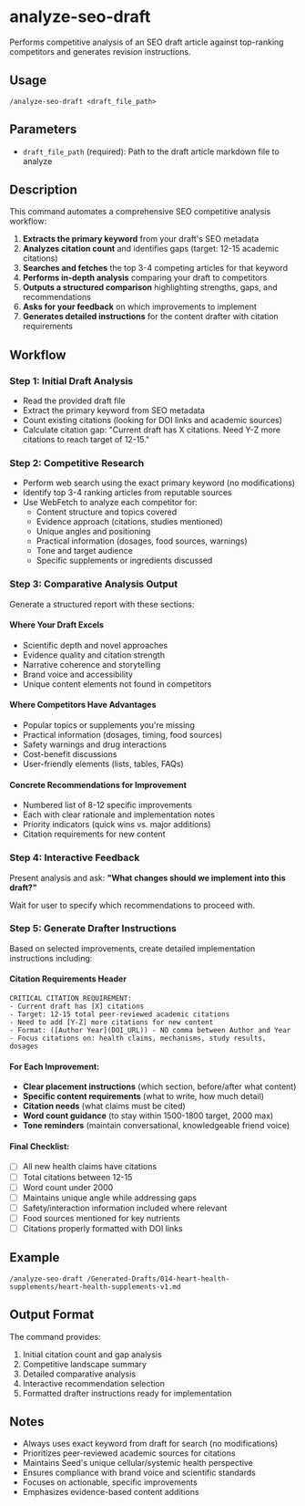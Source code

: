 # analyze-seo-draft

Performs competitive analysis of an SEO draft article against top-ranking competitors and generates revision instructions.

## Usage

```
/analyze-seo-draft <draft_file_path>
```

## Parameters

- `draft_file_path` (required): Path to the draft article markdown file to analyze

## Description

This command automates a comprehensive SEO competitive analysis workflow:

1. **Extracts the primary keyword** from your draft's SEO metadata
2. **Analyzes citation count** and identifies gaps (target: 12-15 academic citations)
3. **Searches and fetches** the top 3-4 competing articles for that keyword
4. **Performs in-depth analysis** comparing your draft to competitors
5. **Outputs a structured comparison** highlighting strengths, gaps, and recommendations
6. **Asks for your feedback** on which improvements to implement
7. **Generates detailed instructions** for the content drafter with citation requirements

## Workflow

### Step 1: Initial Draft Analysis
- Read the provided draft file
- Extract the primary keyword from SEO metadata
- Count existing citations (looking for DOI links and academic sources)
- Calculate citation gap: "Current draft has X citations. Need Y-Z more citations to reach target of 12-15."

### Step 2: Competitive Research
- Perform web search using the exact primary keyword (no modifications)
- Identify top 3-4 ranking articles from reputable sources
- Use WebFetch to analyze each competitor for:
  - Content structure and topics covered
  - Evidence approach (citations, studies mentioned)
  - Unique angles and positioning
  - Practical information (dosages, food sources, warnings)
  - Tone and target audience
  - Specific supplements or ingredients discussed

### Step 3: Comparative Analysis Output

Generate a structured report with these sections:

#### Where Your Draft Excels
- Scientific depth and novel approaches
- Evidence quality and citation strength
- Narrative coherence and storytelling
- Brand voice and accessibility
- Unique content elements not found in competitors

#### Where Competitors Have Advantages
- Popular topics or supplements you're missing
- Practical information (dosages, timing, food sources)
- Safety warnings and drug interactions
- Cost-benefit discussions
- User-friendly elements (lists, tables, FAQs)

#### Concrete Recommendations for Improvement
- Numbered list of 8-12 specific improvements
- Each with clear rationale and implementation notes
- Priority indicators (quick wins vs. major additions)
- Citation requirements for new content

### Step 4: Interactive Feedback
Present analysis and ask: **"What changes should we implement into this draft?"**

Wait for user to specify which recommendations to proceed with.

### Step 5: Generate Drafter Instructions

Based on selected improvements, create detailed implementation instructions including:

#### Citation Requirements Header
```
CRITICAL CITATION REQUIREMENT:
- Current draft has [X] citations
- Target: 12-15 total peer-reviewed academic citations
- Need to add [Y-Z] more citations for new content
- Format: ([Author Year](DOI_URL)) - NO comma between Author and Year
- Focus citations on: health claims, mechanisms, study results, dosages
```

#### For Each Improvement:
- **Clear placement instructions** (which section, before/after what content)
- **Specific content requirements** (what to write, how much detail)
- **Citation needs** (what claims must be cited)
- **Word count guidance** (to stay within 1500-1800 target, 2000 max)
- **Tone reminders** (maintain conversational, knowledgeable friend voice)

#### Final Checklist:
- [ ] All new health claims have citations
- [ ] Total citations between 12-15
- [ ] Word count under 2000
- [ ] Maintains unique angle while addressing gaps
- [ ] Safety/interaction information included where relevant
- [ ] Food sources mentioned for key nutrients
- [ ] Citations properly formatted with DOI links

## Example

```
/analyze-seo-draft /Generated-Drafts/014-heart-health-supplements/heart-health-supplements-v1.md
```

## Output Format

The command provides:
1. Initial citation count and gap analysis
2. Competitive landscape summary
3. Detailed comparative analysis
4. Interactive recommendation selection
5. Formatted drafter instructions ready for implementation

## Notes

- Always uses exact keyword from draft for search (no modifications)
- Prioritizes peer-reviewed academic sources for citations
- Maintains Seed's unique cellular/systemic health perspective
- Ensures compliance with brand voice and scientific standards
- Focuses on actionable, specific improvements
- Emphasizes evidence-based content additions